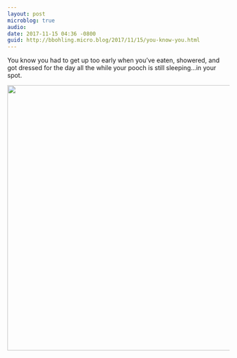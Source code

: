 ```yaml
---
layout: post
microblog: true
audio: 
date: 2017-11-15 04:36 -0800
guid: http://bbohling.micro.blog/2017/11/15/you-know-you.html
---
```

You know you had to get up too early when you’ve eaten, showered, and got dressed for the day all the while your pooch is still sleeping...in your spot.

<img src="http://micro.brandonbohling.com/uploads/2017/f2c0beaf21.jpg" width="600" height="600" />
